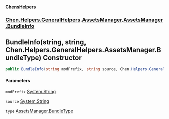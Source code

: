 #### [ChensHelpers](./index.md 'index')
### [Chen.Helpers.GeneralHelpers](./Chen-Helpers-GeneralHelpers.md 'Chen.Helpers.GeneralHelpers').[AssetsManager](./Chen-Helpers-GeneralHelpers-AssetsManager.md 'Chen.Helpers.GeneralHelpers.AssetsManager').[AssetsManager.BundleInfo](./Chen-Helpers-GeneralHelpers-AssetsManager-BundleInfo.md 'Chen.Helpers.GeneralHelpers.AssetsManager.BundleInfo')
## BundleInfo(string, string, Chen.Helpers.GeneralHelpers.AssetsManager.BundleType) Constructor
  
```csharp
public BundleInfo(string modPrefix, string source, Chen.Helpers.GeneralHelpers.AssetsManager.BundleType type);
```
#### Parameters
<a name='Chen-Helpers-GeneralHelpers-AssetsManager-BundleInfo-BundleInfo(string_string_Chen-Helpers-GeneralHelpers-AssetsManager-BundleType)-modPrefix'></a>
`modPrefix` [System.String](https://docs.microsoft.com/en-us/dotnet/api/System.String 'System.String')  
  
  
<a name='Chen-Helpers-GeneralHelpers-AssetsManager-BundleInfo-BundleInfo(string_string_Chen-Helpers-GeneralHelpers-AssetsManager-BundleType)-source'></a>
`source` [System.String](https://docs.microsoft.com/en-us/dotnet/api/System.String 'System.String')  
  
  
<a name='Chen-Helpers-GeneralHelpers-AssetsManager-BundleInfo-BundleInfo(string_string_Chen-Helpers-GeneralHelpers-AssetsManager-BundleType)-type'></a>
`type` [AssetsManager.BundleType](./Chen-Helpers-GeneralHelpers-AssetsManager-BundleType.md 'Chen.Helpers.GeneralHelpers.AssetsManager.BundleType')  
  
  
